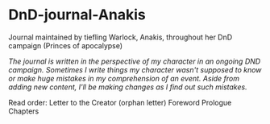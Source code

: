 # DnD-journal-Anakis
Journal maintained by tiefling Warlock, Anakis, throughout her DnD campaign (Princes of apocalypse)

_The journal is written in the perspective of my character in an ongoing DND campaign. Sometimes I write things my character wasn't supposed to know or make huge mistakes in my comprehension of an event. Aside from adding new content, I'll be making changes as I find out such mistakes._

Read order:
Letter to the Creator (orphan letter) 
Foreword
Prologue
Chapters
